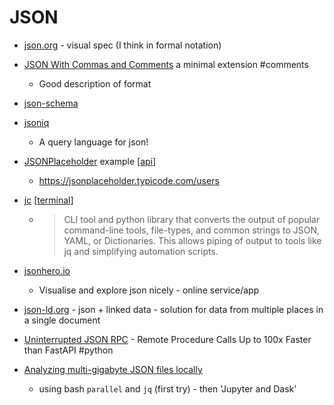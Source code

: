 JSON
====

* [json.org](https://www.json.org/) - visual spec (I think in formal notation)
* [JSON With Commas and Comments](https://nigeltao.github.io/blog/2021/json-with-commas-comments.html) a minimal extension #comments
    * Good description of format
* [json-schema](https://json-schema.org/)
* [jsoniq](https://www.jsoniq.org/)
    * A query language for json!

* [JSONPlaceholder](https://jsonplaceholder.typicode.com/) example [[api]]
    * https://jsonplaceholder.typicode.com/users

* [jc](https://kellyjonbrazil.github.io/jc/) [[terminal]] 
    * > CLI tool and python library that converts the output of popular command-line tools, file-types, and common strings to JSON, YAML, or Dictionaries. This allows piping of output to tools like jq and simplifying automation scripts.

* [jsonhero.io](https://jsonhero.io/)
    * Visualise and explore json nicely - online service/app
* [json-ld.org](https://json-ld.org/) - json + linked data - solution for data from multiple places in a single document
* [Uninterrupted JSON RPC](https://github.com/unum-cloud/ujrpc) - Remote Procedure Calls Up to 100x Faster than FastAPI #python
* [Analyzing multi-gigabyte JSON files locally](https://thenybble.de/posts/json-analysis/)
    * using bash `parallel` and `jq` (first try) - then 'Jupyter and Dask'

[//begin]: # "Autogenerated link references for markdown compatibility"
[api]: api.md "API"
[terminal]: terminal.md "Terminal"
[//end]: # "Autogenerated link references"